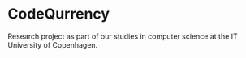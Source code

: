 # CodeQurrency
Research project as part of our studies in computer science at the IT University of Copenhagen.
